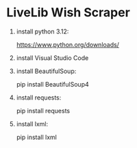 <h1>LiveLib Wish Scraper</h1>

1. install python 3.12:

    https://www.python.org/downloads/

2. install Visual Studio Code
 
3. install BeautifulSoup:

    pip install BeautifulSoup4

4. install requests:

    pip install requests

5. install lxml:

    pip install lxml

